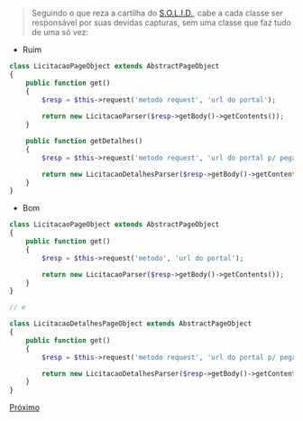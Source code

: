 > Seguindo o que reza a cartilha do [S.O.L.I.D.](https://pt.wikipedia.org/wiki/SOLID), cabe a cada classe ser responsável por suas devidas capturas, sem uma classe que faz tudo de uma só vez:

- Ruim

```php
class LicitacaoPageObject extends AbstractPageObject
{
    public function get()
    {
        $resp = $this->request('metodo request', 'url do portal');
        
        return new LicitacaoParser($resp->getBody()->getContents());
    }

    public function getDetalhes()
    {
        $resp = $this->request('metodo request', 'url do portal p/ pegar detalhes');

        return new LicitacaoDetalhesParser($resp->getBody()->getContents());
    }
}
```

- Bom

```php
class LicitacaoPageObject extends AbstractPageObject
{
    public function get()
    {
        $resp = $this->request('metodo', 'url do portal');

        return new LicitacaoParser($resp->getBody()->getContents());
    }
}

// e

class LicitacaoDetalhesPageObject extends AbstractPageObject
{
    public function get()
    {
        $resp = $this->request('metodo request', 'url do portal p/ pegar detalhes');

        return new LicitacaoDetalhesParser($resp->getBody()->getContents());
    }
}
```

[Próximo](./exemplo2.md)
